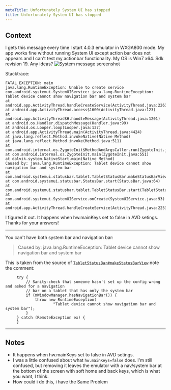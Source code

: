 ```yaml
---
metaTitle: Unfortunately System UI has stopped
title: Unfortunately System UI has stopped
---
```


## Context

I gets this message every time I start 4.0.3 emulator in WXGA800 mode. My app works fine without running System UI except action bar does not appears and I can't test my actionbar functionality. 
My OS is Win7 x64. Sdk revision 19.
Any ideas?
![System message screenshot](https://i.stack.imgur.com/WuV5M.png)


Stacktrace:



```
FATAL EXCEPTION: main
java.lang.RuntimeException: Unable to create service com.android.systemui.SystemUIService: java.lang.RuntimeException: Tablet device cannot show navigation bar and system bar
at android.app.ActivityThread.handleCreateService(ActivityThread.java:2263)
at android.app.ActivityThread.access$1600(ActivityThread.java:123)
at android.app.ActivityThread$H.handleMessage(ActivityThread.java:1201)
at android.os.Handler.dispatchMessage(Handler.java:99)
at android.os.Looper.loop(Looper.java:137)
at android.app.ActivityThread.main(ActivityThread.java:4424)
at java.lang.reflect.Method.invokeNative(Native Method)
at java.lang.reflect.Method.invoke(Method.java:511)
at com.android.internal.os.ZygoteInit$MethodAndArgsCaller.run(ZygoteInit.java:784)
at com.android.internal.os.ZygoteInit.main(ZygoteInit.java:551)
at dalvik.system.NativeStart.main(Native Method)
Caused by: java.lang.RuntimeException: Tablet device cannot show navigation bar and system bar
at com.android.systemui.statusbar.tablet.TabletStatusBar.makeStatusBarView(TabletStatusBar.java:451)
at com.android.systemui.statusbar.StatusBar.start(StatusBar.java:64)
at com.android.systemui.statusbar.tablet.TabletStatusBar.start(TabletStatusBar.java:390)
at com.android.systemui.SystemUIService.onCreate(SystemUIService.java:93)
at android.app.ActivityThread.handleCreateService(ActivityThread.java:2253)

```

I figured it out. It happens when hw.mainKeys set to false in AVD setings. Thanks for your answers!



---

You can't have both system bar and navigation bar:



> 
> Caused by: java.lang.RuntimeException: Tablet device cannot show
>  navigation bar and system bar
> 
> 
> 


This is taken from the source of [`TabletStatusBar#makeStatusBarView`](http://grepcode.com/file/repository.grepcode.com/java/ext/com.google.android/android/4.0.1_r1/com/android/systemui/statusbar/tablet/TabletStatusBar.java#TabletStatusBar.makeStatusBarView%28%29) note the comment:



```
     try {
         // Sanity-check that someone hasn't set up the config wrong and asked for a navigation
         // bar on a tablet that has only the system bar
         if (mWindowManager.hasNavigationBar()) {
             throw new RuntimeException(
                     "Tablet device cannot show navigation bar and system bar");
         }
     } catch (RemoteException ex) {
     }

```


---

## Notes

- It happens when hw.mainKeys set to false in AVD setings.
- I was a little confused about what `hw.mainKeys=false` does. I'm still confused, but removing it leaves the emulator with a nav/system bar at the bottom of the screen with soft home and back keys, which is what you want, I think.
- How could i do this, i have the Same Problem
